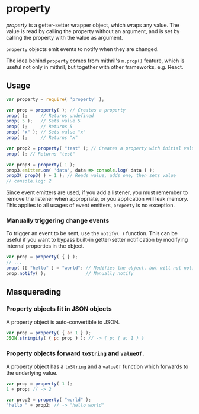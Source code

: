 # property

*property* is a getter-setter wrapper object, which wraps any value. The value is read by calling the property without an argument, and is set by calling the property with the value as argument.

`property` objects emit events to notify when they are changed.

The idea behind `property` comes from mithril's `m.prop()` feature, which is useful not only in mithril, but together with other frameworks, e.g. React.

## Usage

```js
var property = require( 'property' );

var prop = property( ); // Creates a property
prop( );     // Returns undefined
prop( 5 );   // Sets value 5
prop( );     // Returns 5
prop( "x" ); // Sets value "x"
prop( );     // Returns "x"

var prop2 = property( "test" ); // Creates a property with initial value "test"
prop( ); // Returns "test"

var prop3 = property( 1 );
prop3.emitter.on( 'data', data => console.log( data ) );
prop3( prop3( ) + 1 ); // Reads value, adds one, then sets value
// console.log: 2
```

Since event emitters are used, if you add a listener, you must remember to remove the listener when appropriate, or you application will leak memory. This applies to all usages of event emitters, `property` is no exception.

### Manually triggering change events

To trigger an event to be sent, use the `notify( )` function. This can be useful if you want to bypass built-in getter-setter notification by modifying internal properties in the object.

```js
var prop = property( { } );
// ...
prop( )[ "hello" ] = "world"; // Modifies the object, but will not notify
prop.notify( );               // Manually notify
```

## Masquerading

### Property objects fit in JSON objects

A property object is auto-convertible to JSON.

```js
var prop = property( { a: 1 } );
JSON.stringify( { p: prop } ); // -> { p: { a: 1 } }
```

### Property objects forward `toString` and `valueOf`.

A property object has a `toString` and a `valueOf` function which forwards to the underlying value.

```js
var prop = property( 1 );
1 + prop; // -> 2

var prop2 = property( "world" );
"hello " + prop2; // -> "hello world"
```
